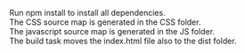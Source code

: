 Run npm install to install all dependencies.  
The CSS source map is generated in the CSS folder.  
The javascript source map is generated in the JS folder.  
The build task moves the index.html file also to the dist folder.  
